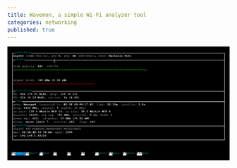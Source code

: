 ```yaml
---
title: Wavemon, a simple Wi-Fi analyzer tool
categories: networking
published: true
---
```


<img src="/assets/static/posts/2020-04-19-tool-wavemon/screenshot.png" alt="Screenshot">